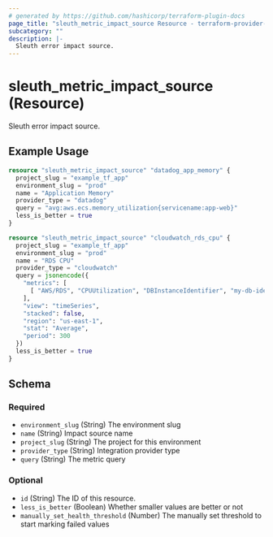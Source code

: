 ```yaml
---
# generated by https://github.com/hashicorp/terraform-plugin-docs
page_title: "sleuth_metric_impact_source Resource - terraform-provider-sleuth"
subcategory: ""
description: |-
  Sleuth error impact source.
---
```


# sleuth_metric_impact_source (Resource)

Sleuth error impact source.

## Example Usage

```terraform
resource "sleuth_metric_impact_source" "datadog_app_memory" {
  project_slug = "example_tf_app"
  environment_slug = "prod"
  name = "Application Memory"
  provider_type = "datadog"
  query = "avg:aws.ecs.memory_utilization{servicename:app-web}"
  less_is_better = true
}

resource "sleuth_metric_impact_source" "cloudwatch_rds_cpu" {
  project_slug = "example_tf_app"
  environment_slug = "prod"
  name = "RDS CPU"
  provider_type = "cloudwatch"
  query = jsonencode({
    "metrics": [
      [ "AWS/RDS", "CPUUtilization", "DBInstanceIdentifier", "my-db-identifier", { "id": "m1" } ]
    ],
    "view": "timeSeries",
    "stacked": false,
    "region": "us-east-1",
    "stat": "Average",
    "period": 300
  })
  less_is_better = true
}
```

<!-- schema generated by tfplugindocs -->
## Schema

### Required

- `environment_slug` (String) The environment slug
- `name` (String) Impact source name
- `project_slug` (String) The project for this environment
- `provider_type` (String) Integration provider type
- `query` (String) The metric query

### Optional

- `id` (String) The ID of this resource.
- `less_is_better` (Boolean) Whether smaller values are better or not
- `manually_set_health_threshold` (Number) The manually set threshold to start marking failed values


